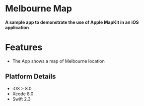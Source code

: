 Melbourne Map 
====================

**A sample app to demonstrate the use of Apple MapKit in an iOS application**

Features
=======

* The App shows a map of Melbourne location

## Platform Details 

* iOS > 8.0
* Xcode 8.0
* Swift 2.3

